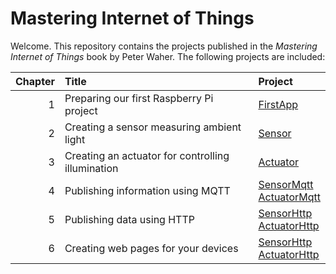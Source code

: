 Mastering Internet of Things
================================

Welcome. This repository contains the projects published in the *Mastering Internet of Things* book by Peter Waher. The following projects are included:

| Chapter | Title                                             | Project                                                   |
|--------:|:--------------------------------------------------|:----------------------------------------------------------|
|       1 | Preparing our first Raspberry Pi project          | [FirstApp](FirstApp)                                      |
|       2 | Creating a sensor measuring ambient light         | [Sensor](Sensor)                                          |
|       3 | Creating an actuator for controlling illumination | [Actuator](Actuator)                                      |
|       4 | Publishing information using MQTT                 | [SensorMqtt](SensorMqtt)<br/>[ActuatorMqtt](ActuatorMqtt) |
|       5 | Publishing data using HTTP                        | [SensorHttp](SensorHttp)<br/>[ActuatorHttp](ActuatorHttp) |
|       6 | Creating web pages for your devices               | [SensorHttp](SensorHttp)<br/>[ActuatorHttp](ActuatorHttp) |